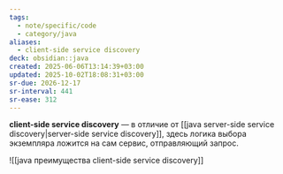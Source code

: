 ```yaml
---
tags:
  - note/specific/code
  - category/java
aliases:
  - client-side service discovery
deck: obsidian::java
created: 2025-06-06T13:14:39+03:00
updated: 2025-10-02T18:08:31+03:00
sr-due: 2026-12-17
sr-interval: 441
sr-ease: 312
---
```


**client-side service discovery**
—
в отличие от [[java server-side service discovery|server-side service discovery]], здесь логика выбора экземпляра ложится на сам сервис, отправляющий запрос.

![[java преимущества client-side service discovery]]
